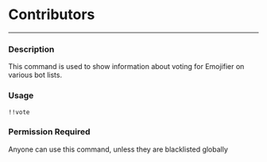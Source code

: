 # Contributors
---
### Description
This command is used to show information about voting for Emojifier on various bot lists.
### Usage
```
!!vote
```
### Permission Required
Anyone can use this command, unless they are blacklisted globally
